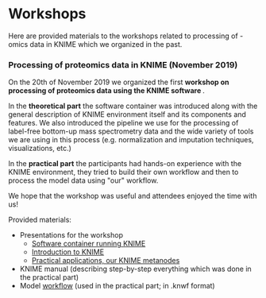 # Workshops
 Here are provided materials to the workshops related to processing of -omics data in KNIME which we organized in the past.
 
 ### Processing of proteomics data in KNIME (November 2019)
 On the 20th of November 2019 we organized the first <b>workshop on processing of proteomics data using the KNIME software </b>.
  
 In the <b>theoretical part</b> the software container was introduced along with the general description of KNIME environment itself
 and its components and features. We also introduced the pipeline we use for the processing of
 label-free bottom-up mass spectrometry data and the wide variety of tools we are using in this process 
 (e.g. normalization and imputation techniques, visualizations, etc.)
 
  In the <b>practical part</b> the participants had hands-on experience with the KNIME environment, they tried to
  build their own workflow and then to process the model data using "our" workflow.
  
  We hope that the workshop was useful and attendees enjoyed the time with us!
  
Provided materials:
* Presentations for the workshop
    * [Software container running KNIME](files/workshop_2019/presentations/KNIME_workshop_1.pdf)
    * [Introduction to KNIME](files/workshop_2019/presentations/KNIME_workshop_2.pdf)
    * [Practical applications, our KNIME metanodes](files/workshop_2019/presentations/KNIME_workshop_3.pdf)
* KNIME manual (describing step-by-step everything which was done in the practical part)
* Model [workflow](files/workshop_2019/workflow/KNIME_workshop_20191120.knwf) (used in the practical part; in .knwf format)